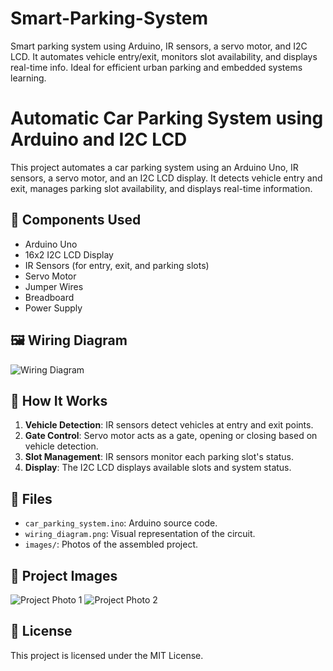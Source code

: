 # Smart-Parking-System
Smart parking system using Arduino, IR sensors, a servo motor, and I2C LCD. It automates vehicle entry/exit, monitors slot availability, and displays real-time info. Ideal for efficient urban parking and embedded systems learning.
# Automatic Car Parking System using Arduino and I2C LCD

This project automates a car parking system using an Arduino Uno, IR sensors, a servo motor, and an I2C LCD display. It detects vehicle entry and exit, manages parking slot availability, and displays real-time information.

## 🔧 Components Used

- Arduino Uno
- 16x2 I2C LCD Display
- IR Sensors (for entry, exit, and parking slots)
- Servo Motor
- Jumper Wires
- Breadboard
- Power Supply

## 🖼️ Wiring Diagram

![Wiring Diagram](wiring_diagram.png)

## 🚀 How It Works

1. **Vehicle Detection**: IR sensors detect vehicles at entry and exit points.
2. **Gate Control**: Servo motor acts as a gate, opening or closing based on vehicle detection.
3. **Slot Management**: IR sensors monitor each parking slot's status.
4. **Display**: The I2C LCD displays available slots and system status.

## 📂 Files

- `car_parking_system.ino`: Arduino source code.
- `wiring_diagram.png`: Visual representation of the circuit.
- `images/`: Photos of the assembled project.

## 📸 Project Images

![Project Photo 1](images/project_photo1.jpg)
![Project Photo 2](images/project_photo2.jpg)

## 📜 License

This project is licensed under the MIT License.
